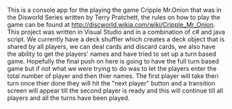 This is a console app for the playing the game Cripple Mr.Onion that was in the Disworld Series written by Terry Pratchett, the rules on how to play the game can be 
found at http://discworld.wikia.com/wiki/Cripple_Mr_Onion.
This project was written in Visual Studio and in a combination of c# and java script.
We currently have a deck shuffler which creates a deck object that is shared by all players, we can deal cards and discard cards, we also have the ability to get the
players' names and have tried to set up a turn based game.
Hopefully the final push on here is going to have the full turn based game but if not what we were trying to do was to let the players enter the total number of player
and then thier names. The first player will take theri turn once thier done they will hit the "next player" button and a transition screen will appear till the second 
player is ready and this will continue till all players and all the turns have been played.                    